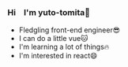 ### Hi　I'm yuto-tomita👻

- Fledgling front-end engineer😎
- I can do a little vue🐱
- I'm learning a lot of things🔥
- I'm interested in react😄
